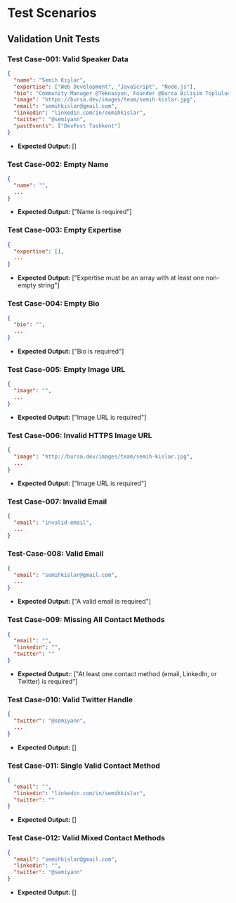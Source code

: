 # Test Scenarios

## Validation Unit Tests

### Test Case-001: Valid Speaker Data

```json
{
  "name": "Semih Kışlar",
  "expertise": ["Web Development", "JavaScript", "Node.js"],
  "bio": "Community Manager @Teknasyon, Founder @Bursa Bilişim Topluluğu",
  "image": "https://bursa.dev/images/team/semih-kislar.jpg",
  "email": "semihkislar@gmail.com",
  "linkedin": "linkedin.com/in/semihkislar",
  "twitter": "@semiyann",
  "pastEvents": ["DevFest Tashkent"]
}
```

- **Expected Output:** []

### Test Case-002: Empty Name

```json
{
  "name": "",
  ...
}
```

- **Expected Output:** ["Name is required"]

### Test Case-003: Empty Expertise

```json
{
  "expertise": [],
  ...
}
```

- **Expected Output:** ["Expertise must be an array with at least one non-empty string"]

### Test Case-004: Empty Bio

```json
{
  "bio": "",
  ...
}
```

- **Expected Output:** ["Bio is required"]

### Test Case-005: Empty Image URL

```json
{
  "image": "",
  ...
}
```

- **Expected Output:** ["Image URL is required"]

### Test Case-006: Invalid HTTPS Image URL

```json
{
  "image": "http://bursa.dev/images/team/semih-kislar.jpg",
  ...
}
```

- **Expected Output:** ["Image URL is required"]

### Test Case-007: Invalid Email

```json
{
  "email": "invalid-email",
  ...
}
```

### Test-Case-008: Valid Email

```json
{
  "email": "semihkislar@gmail.com",
  ...
}
```

- **Expected Output:** ["A valid email is required"]

### Test Case-009: Missing All Contact Methods

```json
{
  "email": "",
  "linkedin": "",
  "twitter": ""
}
```

- **Expected Output:**: ["At least one contact method (email, LinkedIn, or Twitter) is required"]

### Test Case-010: Valid Twitter Handle

```json
{
  "twitter": "@semiyann",
  ...
}
```

- **Expected Output:** []

### Test Case-011: Single Valid Contact Method

```json
{
  "email": "",
  "linkedin": "linkedin.com/in/semihkislar",
  "twitter": ""
}
```

- **Expected Output:** []

### Test Case-012: Valid Mixed Contact Methods

```json
{
  "email": "semihkislar@gmail.com",
  "linkedin": "",
  "twitter": "@semiyann"
}
```

- **Expected Output:** []
